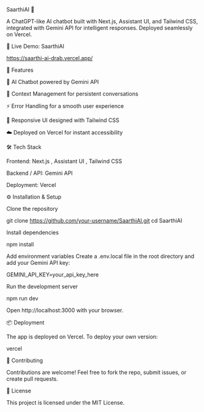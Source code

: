 SaarthiAI 🤖

A ChatGPT-like AI chatbot built with Next.js, Assistant UI, and Tailwind CSS, integrated with Gemini API for intelligent responses.
Deployed seamlessly on Vercel.

🔗 Live Demo: SaarthiAI

https://saarthi-ai-drab.vercel.app/

🚀 Features

💬 AI Chatbot powered by Gemini API

🧠 Context Management for persistent conversations

⚡ Error Handling for a smooth user experience

🎨 Responsive UI designed with Tailwind CSS

☁️ Deployed on Vercel for instant accessibility

🛠️ Tech Stack

Frontend: Next.js
, Assistant UI
, Tailwind CSS

Backend / API: Gemini API

Deployment: Vercel


⚙️ Installation & Setup

Clone the repository

git clone https://github.com/your-username/SaarthiAI.git
cd SaarthiAI


Install dependencies

npm install


Add environment variables
Create a .env.local file in the root directory and add your Gemini API key:

GEMINI_API_KEY=your_api_key_here


Run the development server

npm run dev


Open http://localhost:3000
 with your browser.

📦 Deployment

The app is deployed on Vercel.
To deploy your own version:

vercel

🤝 Contributing

Contributions are welcome! Feel free to fork the repo, submit issues, or create pull requests.

📜 License

This project is licensed under the MIT License.
